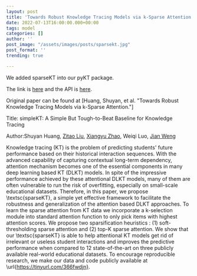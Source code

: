 ```yaml
---
layout: post
title: 'Towards Robust Knowledge Tracing Models via k-Sparse Attention'
date: 2022-07-13T16:00:00.000+00:00
tags: model
categories: []
author: ''
post_image: "/assets/images/posts/sparsekt.jpg"
post_format: ''
trending: true

---
```

We added sparseKT into our pyKT package.

The link is [here](https://pykt-toolkit.readthedocs.io/en/latest/models.html#sparsekt) and the API is [here](https://pykt-toolkit.readthedocs.io/en/latest/pykt.models.html#module-pykt.models.sparsekt).

Original paper can be found at [Huang, Shuyan, et al. "Towards Robust Knowledge Tracing Models via k-Sparse Attention."]

Title: simpleKT: A Simple But Tough-to-Beat Baseline for Knowledge Tracing

Author:Shuyan Huang, [Zitao Liu](https://scholar.google.com/citations?user=rRTzNm0AAAAJ&hl=en&oi=sra), [Xiangyu Zhao](https://scholar.google.com/citations?user=Nkm9r2IAAAAJ&hl=en&oi=ao), Weiqi Luo, [Jian Weng](https://scholar.google.com/citations?user=7xRkSZAAAAAJ&hl=en&oi=ao)

Knowledge tracing (KT) is the problem of predicting students' future performance based on their historical interaction sequences. With the advanced capability of capturing contextual long-term dependency, attention mechanism becomes one of the essential components in many deep learning based KT (DLKT) models. In spite of the impressive performance achieved by these attentional DLKT models, many of them are often vulnerable to run the risk of overfitting, especially on small-scale educational datasets. Therefore, in this paper, we propose \textsc{sparseKT}, a simple yet effective framework to facilitate the robustness and generalization of the attention based DLKT approaches. To learn the sparse attention from KT data we incorporate a k-selection module into standard attention function to only pick items with highest attention scores. We propose two sparsification heuristics : (1) soft-thresholding sparse attention and (2) top-K sparse attention. We show that our \textsc{sparseKT} is able to help attentional KT models get rid of irrelevant or useless student interactions and improves the predictive performance when compared to 12 state-of-the-art on three publicly available real-world educational datasets. To encourage reproducible research, we make our data and code publicly available at \url{https://tinyurl.com/366fwdjn}.

